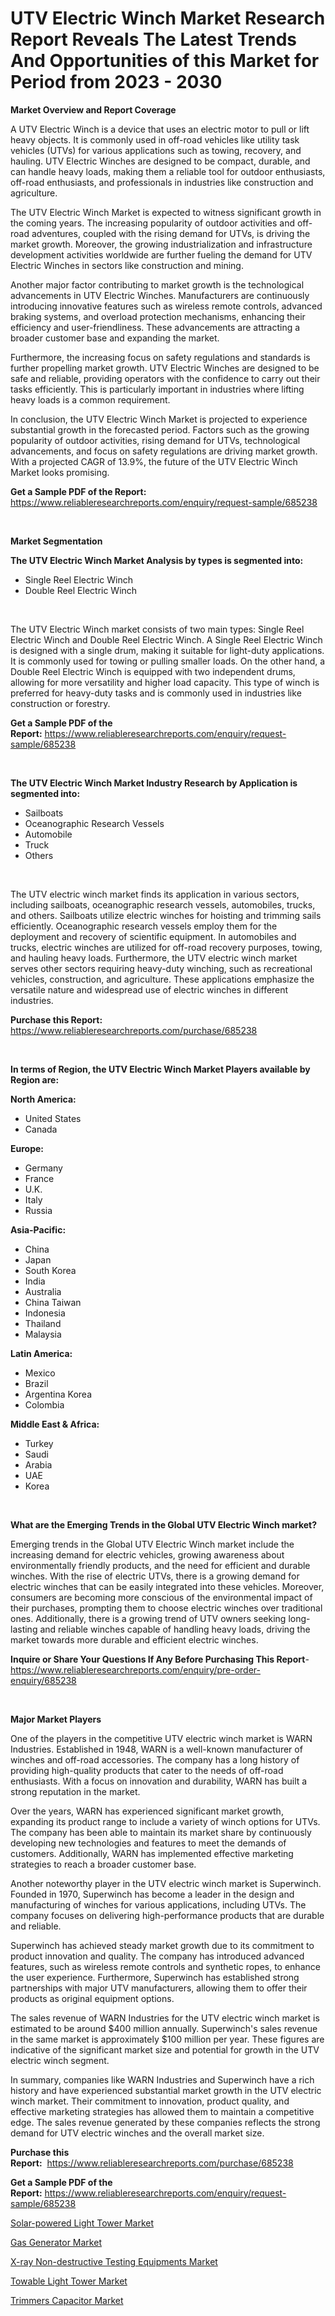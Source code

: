 <p><h1>UTV Electric Winch Market Research Report Reveals The Latest Trends And Opportunities of this Market for Period from 2023 - 2030</h1></p><p><strong>Market Overview and Report Coverage</strong></p>
<p><p>A UTV Electric Winch is a device that uses an electric motor to pull or lift heavy objects. It is commonly used in off-road vehicles like utility task vehicles (UTVs) for various applications such as towing, recovery, and hauling. UTV Electric Winches are designed to be compact, durable, and can handle heavy loads, making them a reliable tool for outdoor enthusiasts, off-road enthusiasts, and professionals in industries like construction and agriculture. </p><p>The UTV Electric Winch Market is expected to witness significant growth in the coming years. The increasing popularity of outdoor activities and off-road adventures, coupled with the rising demand for UTVs, is driving the market growth. Moreover, the growing industrialization and infrastructure development activities worldwide are further fueling the demand for UTV Electric Winches in sectors like construction and mining.</p><p>Another major factor contributing to market growth is the technological advancements in UTV Electric Winches. Manufacturers are continuously introducing innovative features such as wireless remote controls, advanced braking systems, and overload protection mechanisms, enhancing their efficiency and user-friendliness. These advancements are attracting a broader customer base and expanding the market.</p><p>Furthermore, the increasing focus on safety regulations and standards is further propelling market growth. UTV Electric Winches are designed to be safe and reliable, providing operators with the confidence to carry out their tasks efficiently. This is particularly important in industries where lifting heavy loads is a common requirement.</p><p>In conclusion, the UTV Electric Winch Market is projected to experience substantial growth in the forecasted period. Factors such as the growing popularity of outdoor activities, rising demand for UTVs, technological advancements, and focus on safety regulations are driving market growth. With a projected CAGR of 13.9%, the future of the UTV Electric Winch Market looks promising.</p></p>
<p><strong>Get a Sample PDF of the Report:</strong> <a href="https://www.reliableresearchreports.com/enquiry/request-sample/685238">https://www.reliableresearchreports.com/enquiry/request-sample/685238</a></p>
<p>&nbsp;</p>
<p><strong>Market Segmentation</strong></p>
<p><strong>The UTV Electric Winch Market Analysis by types is segmented into:</strong></p>
<p><ul><li>Single Reel Electric Winch</li><li>Double Reel Electric Winch</li></ul></p>
<p>&nbsp;</p>
<p><p>The UTV Electric Winch market consists of two main types: Single Reel Electric Winch and Double Reel Electric Winch. A Single Reel Electric Winch is designed with a single drum, making it suitable for light-duty applications. It is commonly used for towing or pulling smaller loads. On the other hand, a Double Reel Electric Winch is equipped with two independent drums, allowing for more versatility and higher load capacity. This type of winch is preferred for heavy-duty tasks and is commonly used in industries like construction or forestry.</p></p>
<p><strong>Get a Sample PDF of the Report:</strong>&nbsp;<a href="https://www.reliableresearchreports.com/enquiry/request-sample/685238">https://www.reliableresearchreports.com/enquiry/request-sample/685238</a></p>
<p>&nbsp;</p>
<p><strong>The UTV Electric Winch Market Industry Research by Application is segmented into:</strong></p>
<p><ul><li>Sailboats</li><li>Oceanographic Research Vessels</li><li>Automobile</li><li>Truck</li><li>Others</li></ul></p>
<p>&nbsp;</p>
<p><p>The UTV electric winch market finds its application in various sectors, including sailboats, oceanographic research vessels, automobiles, trucks, and others. Sailboats utilize electric winches for hoisting and trimming sails efficiently. Oceanographic research vessels employ them for the deployment and recovery of scientific equipment. In automobiles and trucks, electric winches are utilized for off-road recovery purposes, towing, and hauling heavy loads. Furthermore, the UTV electric winch market serves other sectors requiring heavy-duty winching, such as recreational vehicles, construction, and agriculture. These applications emphasize the versatile nature and widespread use of electric winches in different industries.</p></p>
<p><strong>Purchase this Report:</strong>&nbsp; <a href="https://www.reliableresearchreports.com/purchase/685238">https://www.reliableresearchreports.com/purchase/685238</a></p>
<p>&nbsp;</p>
<p><strong>In terms of Region, the UTV Electric Winch Market Players available by Region are:</strong></p>
<p>
    <p> <strong> North America: </strong>
        <ul>
            <li>United States</li>
            <li>Canada</li>
        </ul>
        </p> 
    <p> <strong> Europe: </strong>
        <ul>
            <li>Germany</li>
            <li>France</li>
            <li>U.K.</li>
            <li>Italy</li>
            <li>Russia</li>
        </ul>
        </p> 
    <p> <strong> Asia-Pacific: </strong>
        <ul>
            <li>China</li>
            <li>Japan</li>
            <li>South Korea</li>
            <li>India</li>
            <li>Australia</li>
            <li>China Taiwan</li>
            <li>Indonesia</li>
            <li>Thailand</li>
            <li>Malaysia</li>
        </ul>
        </p> 
    <p> <strong> Latin America: </strong>
        <ul>
            <li>Mexico</li>
            <li>Brazil</li>
            <li>Argentina Korea</li>
            <li>Colombia</li>
        </ul>
        </p> 
    <p> <strong> Middle East & Africa: </strong>
        <ul>
            <li>Turkey</li>
            <li>Saudi</li>
            <li>Arabia</li>
            <li>UAE</li>
            <li>Korea</li>
        </ul>
    </p>
    </p>
<p>&nbsp;</p>
<p><strong>What are the Emerging Trends in the Global UTV Electric Winch market?</strong></p>
<p><p>Emerging trends in the Global UTV Electric Winch market include the increasing demand for electric vehicles, growing awareness about environmentally friendly products, and the need for efficient and durable winches. With the rise of electric UTVs, there is a growing demand for electric winches that can be easily integrated into these vehicles. Moreover, consumers are becoming more conscious of the environmental impact of their purchases, prompting them to choose electric winches over traditional ones. Additionally, there is a growing trend of UTV owners seeking long-lasting and reliable winches capable of handling heavy loads, driving the market towards more durable and efficient electric winches.</p></p>
<p><strong>Inquire or Share Your Questions If Any Before Purchasing This Report</strong>- <a href="https://www.reliableresearchreports.com/enquiry/pre-order-enquiry/685238">https://www.reliableresearchreports.com/enquiry/pre-order-enquiry/685238</a></p>
<p>&nbsp;</p>
<p><strong>Major Market Players</strong></p>
<p><p>One of the players in the competitive UTV electric winch market is WARN Industries. Established in 1948, WARN is a well-known manufacturer of winches and off-road accessories. The company has a long history of providing high-quality products that cater to the needs of off-road enthusiasts. With a focus on innovation and durability, WARN has built a strong reputation in the market.</p><p>Over the years, WARN has experienced significant market growth, expanding its product range to include a variety of winch options for UTVs. The company has been able to maintain its market share by continuously developing new technologies and features to meet the demands of customers. Additionally, WARN has implemented effective marketing strategies to reach a broader customer base.</p><p>Another noteworthy player in the UTV electric winch market is Superwinch. Founded in 1970, Superwinch has become a leader in the design and manufacturing of winches for various applications, including UTVs. The company focuses on delivering high-performance products that are durable and reliable.</p><p>Superwinch has achieved steady market growth due to its commitment to product innovation and quality. The company has introduced advanced features, such as wireless remote controls and synthetic ropes, to enhance the user experience. Furthermore, Superwinch has established strong partnerships with major UTV manufacturers, allowing them to offer their products as original equipment options.</p><p>The sales revenue of WARN Industries for the UTV electric winch market is estimated to be around $400 million annually. Superwinch's sales revenue in the same market is approximately $100 million per year. These figures are indicative of the significant market size and potential for growth in the UTV electric winch segment.</p><p>In summary, companies like WARN Industries and Superwinch have a rich history and have experienced substantial market growth in the UTV electric winch market. Their commitment to innovation, product quality, and effective marketing strategies has allowed them to maintain a competitive edge. The sales revenue generated by these companies reflects the strong demand for UTV electric winches and the overall market size.</p></p>
<p><strong>Purchase this Report:</strong>&nbsp;&nbsp;<a href="https://www.reliableresearchreports.com/purchase/685238">https://www.reliableresearchreports.com/purchase/685238</a></p>
<p></p>
<p><strong>Get a Sample PDF of the Report:</strong>&nbsp;<a href="https://www.reliableresearchreports.com/enquiry/request-sample/685238">https://www.reliableresearchreports.com/enquiry/request-sample/685238</a></p>
<p><p><a href="https://www.linkedin.com/pulse/solar-powered-light-tower-market-research-report-provides/">Solar-powered Light Tower Market</a></p><p><a href="https://www.linkedin.com/pulse/gas-generator-market-insights-players-forecast/">Gas Generator Market</a></p><p><a href="https://medium.com/@mariliehowe/x-ray-non-destructive-testing-equipments-market-trends-forecast-and-competitive-analysis-to-2030-3957f9b9bfa4">X-ray Non-destructive Testing Equipments Market</a></p><p><a href="https://www.linkedin.com/pulse/towable-light-tower-market-share-amp-new-trends-analysis-report/">Towable Light Tower Market</a></p><p><a href="https://medium.com/@caligoldner/trimmers-capacitor-market-trends-forecast-and-competitive-analysis-to-2030-343a146847bd">Trimmers Capacitor Market</a></p></p>